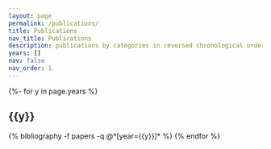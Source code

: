 ```yaml
---
layout: page
permalink: /publications/
title: Publications
nav_title: Publications
description: publications by categories in reversed chronological order. generated by jekyll-scholar.
years: []
nav: false
nav_order: 1
---
```

<!-- _pages/publications.md -->
<div class="publications">

{%- for y in page.years %}
  <h2 class="year">{{y}}</h2>
  {% bibliography -f papers -q @*[year={{y}}]* %}
{% endfor %}

</div>
